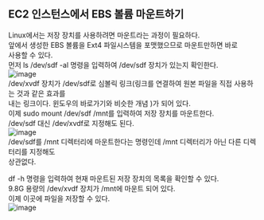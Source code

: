 ## EC2 인스턴스에서 EBS 볼륨 마운트하기
Linux에서는 저장 장치를 사용하려면 마운트라는 과정이 필요하다.  
앞에서 생성한 EBS 볼륨을 Ext4 파일시스템을 포맷했으므로 마운트만하면 바로  
사용할 수 있다.  
먼저 ls /dev/sdf -al 명령을 입력하여 /dev/sdf 장치가 있는지 확인한다.  
![image](https://user-images.githubusercontent.com/33191974/137571644-3f562b67-7ce5-4989-9d52-23540583be08.png)  
/dev/xvdf 장치가 /dev/sdf로 심볼릭 링크(링크를 연결하여 원본 파일을 직접 사용하는 것과 같은 효과를  
내는 링크이다. 윈도우의 바로가기와 비슷한 개념 )가 되어 있다.  
이제 sudo mount /dev/sdf /mnt를 입력하여 저장 장치를 마운트한다.  
/dev/sdf 대신 /dev/xvdf로 지정해도 된다.  
![image](https://user-images.githubusercontent.com/33191974/137571732-ca20e1d9-ff8a-492f-a1fd-d01c2c302f39.png)  
/dev/sdf를 /mnt 디렉터리에 마운트한다는 명령인데 /mnt 디렉터리가 아닌 다른 디렉터리를 지정해도  
상관없다.  
  
df -h 명령을 입력하여 현재 마운트된 저장 장치의 목록을 확인할 수 있다.  
9.8G 용량의 /dev/xvdf 장치가 /mnt에 마운트 되어 있다.  
이제 이곳에 파일을 저장할 수 있다.   
![image](https://user-images.githubusercontent.com/33191974/137571792-412c30b5-b653-4b6c-b320-7971e648074f.png)



